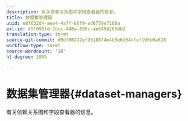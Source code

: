 ```yaml
---
description: 有关依赖关系图和字段查看器的信息。
title: 数据集管理器
uuid: e8f632d4-aee4-4a7f-b0f9-ad6759e7160a
exl-id: 45f096fd-7dcc-448a-835c-ae6494265db2
translation-type: tm+mt
source-git-commit: d9df90242ef96188f4e4b5e6d04cfef196b0a628
workflow-type: tm+mt
source-wordcount: '18'
ht-degree: 100%

---
```


# 数据集管理器{#dataset-managers}

有关依赖关系图和字段查看器的信息。
